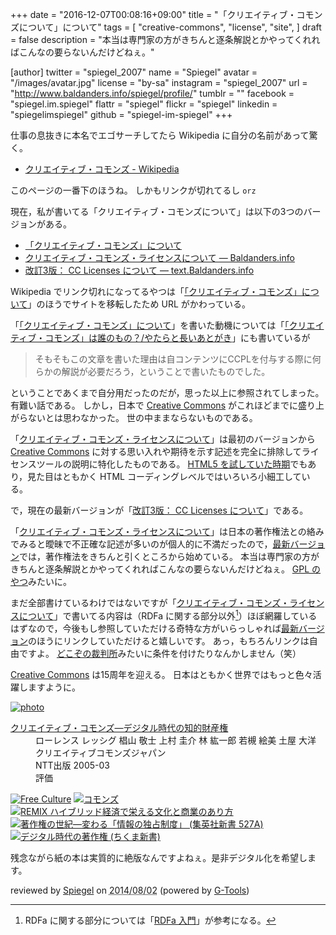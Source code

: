 +++
date = "2016-12-07T00:08:16+09:00"
title = "「クリエイティブ・コモンズについて」について"
tags = [
  "creative-commons",
  "license",
  "site",
]
draft = false
description = "本当は専門家の方がきちんと逐条解説とかやってくれればこんなの要らないんだけどねぇ。"

[author]
  twitter = "spiegel_2007"
  name = "Spiegel"
  avatar = "/images/avatar.jpg"
  license = "by-sa"
  instagram = "spiegel_2007"
  url = "http://www.baldanders.info/spiegel/profile/"
  tumblr = ""
  facebook = "spiegel.im.spiegel"
  flattr = "spiegel"
  flickr = "spiegel"
  linkedin = "spiegelimspiegel"
  github = "spiegel-im-spiegel"
+++

仕事の息抜きに本名でエゴサーチしてたら Wikipedia に自分の名前があって驚く。

- [クリエイティブ・コモンズ - Wikipedia](https://ja.wikipedia.org/wiki/%E3%82%AF%E3%83%AA%E3%82%A8%E3%82%A4%E3%83%86%E3%82%A3%E3%83%96%E3%83%BB%E3%82%B3%E3%83%A2%E3%83%B3%E3%82%BA)

このページの一番下のほうね。
しかもリンクが切れてるし `orz`

現在，私が書いてる「クリエイティブ・コモンズについて」は以下の3つのバージョンがある。

- [「クリエイティブ・コモンズ」について](http://www.baldanders.info/spiegel/docs/cc-about.html)
- [クリエイティブ・コモンズ・ライセンスについて — Baldanders.info](http://www.baldanders.info/spiegel/archive/cc-license/)
- [改訂3版： CC Licenses について — text.Baldanders.info](/cc-licenses/)

Wikipedia でリンク切れになってるやつは「[「クリエイティブ・コモンズ」について](http://www.baldanders.info/spiegel/docs/cc-about.html)」のほうでサイトを移転したため URL がかわっている。

「[「クリエイティブ・コモンズ」について](http://www.baldanders.info/spiegel/docs/cc-about.html)」を書いた動機については「[「クリエイティブ・コモンズ」は誰のもの？/やたらと長いあとがき](http://www.baldanders.info/spiegel/docs/cc-report_s2.html)」にも書いているが

> そもそもこの文章を書いた理由は自コンテンツにCCPLを付与する際に何らかの解説が必要だろう，ということで書いたものでした。

ということであくまで自分用だったのだが，思った以上に参照されてしまった。
有難い話である。
しかし，日本で [Creative Commons] がこれほどまでに盛り上がらないとは思わなかった。
世の中ままならないものである。

「[クリエイティブ・コモンズ・ライセンスについて](http://www.baldanders.info/spiegel/archive/cc-license/)」は最初のバージョンから [Creative Commons] に対する思い入れや期待を示す記述を完全に排除してライセンスツールの説明に特化したものである。
[HTML5 を試していた時期](http://www.baldanders.info/spiegel/log2/000721.shtml "About CC-License （HTML5 練習用） — Baldanders.info")でもあり，見た目はともかく HTML コーディングレベルではいろいろ小細工している。

で，現在の最新バージョンが「[改訂3版： CC Licenses について](/cc-licenses/)」である。

「[クリエイティブ・コモンズ・ライセンスについて](http://www.baldanders.info/spiegel/archive/cc-license/)」は日本の著作権法との絡みでみると曖昧で不正確な記述が多いのが個人的に不満だったので，[最新バージョン](/cc-licenses/ "改訂3版： CC Licenses について")では，著作権法をきちんと引くところから始めている。
本当は専門家の方がきちんと逐条解説とかやってくれればこんなの要らないんだけどねぇ。
[GPL のやつ](https://www.ipa.go.jp/osc/license1.html "GNU GPL v3 解説書：IPA 独立行政法人 情報処理推進機構")みたいに。

まだ全部書けているわけではないですが「[クリエイティブ・コモンズ・ライセンスについて](http://www.baldanders.info/spiegel/archive/cc-license/)」で書いてる内容は（RDFa に関する部分以外[^rdfa]）ほぼ網羅しているはずなので，今後もし参照していただける奇特な方がいらっしゃれば[最新バージョン](/cc-licenses/ "改訂3版： CC Licenses について")のほうにリンクしていただけると嬉しいです。
あっ，もちろんリンクは自由ですよ。
[どこぞの裁判所](http://japan.cnet.com/news/business/35088980/ "「無許諾コンテンツにはリンクを貼るだけで著作権侵害」--EU判決とリンクの自由 - CNET Japan")みたいに条件を付けたりなんかしません（笑）

[^rdfa]: RDFa に関する部分については「[RDFa 入門](http://www.baldanders.info/spiegel/archive/rdfa/ "RDFa 入門 — Baldanders.info")」が参考になる。

[Creative Commons] は15周年を迎える。
日本はともかく世界ではもっと色々活躍しますように。

[Creative Commons]: https://creativecommons.org/ "When we share, everyone wins - Creative Commons"

<div class="hreview" ><a class="item url" href="http://www.amazon.co.jp/exec/obidos/ASIN/475710152X/baldandersinf-22/"><img src="http://ecx.images-amazon.com/images/I/41WPNBY7HZL._SL160_.jpg" alt="photo" class="photo"  /></a><dl ><dt class="fn"><a class="item url" href="http://www.amazon.co.jp/exec/obidos/ASIN/475710152X/baldandersinf-22/">クリエイティブ・コモンズ―デジタル時代の知的財産権</a></dt><dd>ローレンス レッシグ 椙山 敬士 上村 圭介 林 紘一郎 若槻 絵美 土屋 大洋 クリエイティブコモンズジャパン </dd><dd>NTT出版 2005-03</dd><dd>評価<abbr class="rating" title="4"><img src="http://g-images.amazon.com/images/G/01/detail/stars-4-0.gif" alt="" /></abbr> </dd></dl><p class="similar"><a href="http://www.amazon.co.jp/exec/obidos/ASIN/4798106801/baldandersinf-22/" target="_top"><img src="http://images.amazon.com/images/P/4798106801.09._SCTHUMBZZZ_.jpg"  alt="Free Culture"  /></a> <a href="http://www.amazon.co.jp/exec/obidos/ASIN/4798102040/baldandersinf-22/" target="_top"><img src="http://images.amazon.com/images/P/4798102040.09._SCTHUMBZZZ_.jpg"  alt="コモンズ"  /></a> <a href="http://www.amazon.co.jp/exec/obidos/ASIN/4798119806/baldandersinf-22/" target="_top"><img src="http://images.amazon.com/images/P/4798119806.09._SCTHUMBZZZ_.jpg"  alt="REMIX ハイブリッド経済で栄える文化と商業のあり方"  /></a> <a href="http://www.amazon.co.jp/exec/obidos/ASIN/4087205274/baldandersinf-22/" target="_top"><img src="http://images.amazon.com/images/P/4087205274.09._SCTHUMBZZZ_.jpg"  alt="著作権の世紀―変わる「情報の独占制度」 (集英社新書 527A)"  /></a> <a href="http://www.amazon.co.jp/exec/obidos/ASIN/4480065733/baldandersinf-22/" target="_top"><img src="http://images.amazon.com/images/P/4480065733.09._SCTHUMBZZZ_.jpg"  alt="デジタル時代の著作権 (ちくま新書)"  /></a> </p>
<p class="description">残念ながら紙の本は実質的に絶版なんですよねぇ。是非デジタル化を希望します。</p>
<p class="gtools" >reviewed by <a href='#maker' class='reviewer'>Spiegel</a> on <abbr class="dtreviewed" title="2014-08-02">2014/08/02</abbr> (powered by <a href="http://www.goodpic.com/mt/aws/index.html" >G-Tools</a>)</p>
</div>
